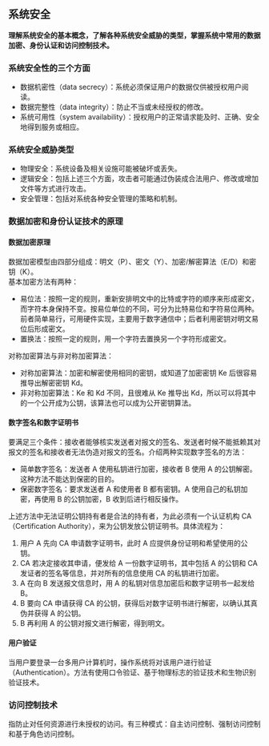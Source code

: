 ## 系统安全
**理解系统安全的基本概念，了解各种系统安全威胁的类型，掌握系统中常用的数据加密、身份认证和访问控制技术。**

### 系统安全性的三个方面
* 数据机密性（data secrecy）：系统必须保证用户的数据仅供被授权用户阅读。
* 数据完整性（data integrity）：防止不当或未经授权的修改。
* 系统可用性（system availability）：授权用户的正常请求能及时、正确、安全地得到服务或相应。

### 系统安全威胁类型
* 物理安全：系统设备及相关设施可能被破坏或丢失。
* 逻辑安全：包括上述三个方面，攻击者可能通过伪装成合法用户、修改或增加文件等方式进行攻击。
* 安全管理：包括对系统各种安全管理的策略和机制。

### 数据加密和身份认证技术的原理
#### 数据加密原理
数据加密模型由四部分组成：明文（P）、密文（Y）、加密/解密算法（E/D）和密钥（K）。  
基本加密方法有两种：
* 易位法：按照一定的规则，重新安排明文中的比特或字符的顺序来形成密文，而字符本身保持不变。按易位单位的不同，可分为比特易位和字符易位两种。前者简单易行，可用硬件实现，主要用于数字通信中；后者利用密钥对明文易位后形成密文。
* 置换法：按照一定的规则，用一个字符去置换另一个字符形成密文。

对称加密算法与非对称加密算法：
* 对称加密算法：加密和解密使用相同的密钥，或知道了加密密钥 Ke 后很容易推导出解密密钥 Kd。
* 非对称加密算法：Ke 和 Kd 不同，且很难从 Ke 推导出 Kd，所以可以将其中的一个公开成为公钥，该算法也可以成为公开密钥算法。

#### 数字签名和数字证明书
要满足三个条件：接收者能够核实发送者对报文的签名、发送者时候不能抵赖其对报文的签名和接收者无法伪造对报文的签名。介绍两种实现数字签名的方法：
* 简单数字签名：发送者 A 使用私钥进行加密，接收者 B 使用 A 的公钥解密。这种方法不能达到保密的目的。
* 保密数字签名：要求发送者 A 和使用者 B 都有密钥。A 使用自己的私钥加密，再使用 B 的公钥加密，B 收到后进行相反操作。

上述方法中无法证明公钥持有者是合法的持有者，为此必须有一个认证机构 CA（Certification Authority），来为公钥发放公钥证明书。具体流程为：
1. 用户 A 先向 CA 申请数字证明书，此时 A 应提供身份证明和希望使用的公钥。
2. CA 若决定接收其申请，便发给 A 一份数字证明书，其中包括 A 的公钥和 CA 发证者的签名等信息，并对所有的信息使用 CA 的私钥进行加密。
3. A 在向 B 发送报文信息时，用 A 的私钥对信息加密后和数字证明书一起发给 B。
4. B 要向 CA 申请获得 CA 的公钥，获得后对数字证明书进行解密，以确认其真伪并获得 A 的公钥。
5. B 再利用 A 的公钥对报文进行解密，得到明文。

#### 用户验证
当用户要登录一台多用户计算机时，操作系统将对该用户进行验证（Authentication）。方法有使用口令验证、基于物理标志的验证技术和生物识别验证技术。

### 访问控制技术
指防止对任何资源进行未授权的访问。有三种模式：自主访问控制、强制访问控制和基于角色访问控制。